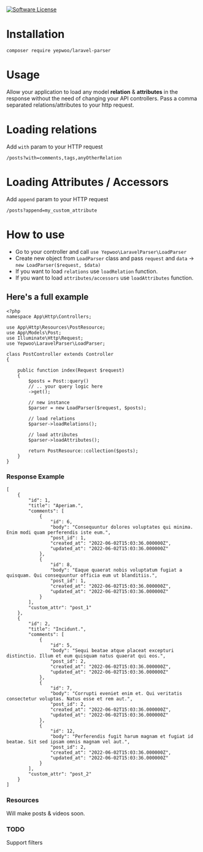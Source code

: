 [![Software License](https://img.shields.io/badge/license-MIT-brightgreen.svg)](LICENSE)
# Installation
`composer require yepwoo/laravel-parser`

# Usage
Allow your application to load any model **relation** & **attributes** in the response without the need of changing your API controllers.
Pass a comma separated relations/attributes to your http request.

# Loading relations
Add `with` param to your HTTP request

`/posts?with=comments,tags,anyOtherRelation`

# Loading Attributes / Accessors
Add `append` param to your HTTP request

`/posts?append=my_custom_attribute`

# How to use
- Go to your controller and call `use Yepwoo\LaravelParser\LoadParser`
- Create new object from `LoadParser` class and pass `request` and `data` -> `new LoadParser($request, $data)`
- If you want to load `relations` use `loadRelation` function.
- If you want to load `attributes/accessors` use `loadAttributes` function.

## Here's a full example
```
<?php
namespace App\Http\Controllers;

use App\Http\Resources\PostResource;
use App\Models\Post;
use Illuminate\Http\Request;
use Yepwoo\LaravelParser\LoadParser;

class PostController extends Controller
{

    public function index(Request $request)
    {
        $posts = Post::query()
        // .. your query logic here
        ->get();
        
        // new instance
        $parser = new LoadParser($request, $posts);

        // load relations
        $parser->loadRelations();
        
        // load attributes
        $parser->loadAttributes();

        return PostResource::collection($posts);
    }
}
```

### Response Example

```angular2html
[
    {
        "id": 1,
        "title": "Aperiam.",
        "comments": [
            {
                "id": 6,
                "body": "Consequuntur dolores voluptates qui minima. Enim modi quam perferendis iste eum.",
                "post_id": 1,
                "created_at": "2022-06-02T15:03:36.000000Z",
                "updated_at": "2022-06-02T15:03:36.000000Z"
            },
            {
                "id": 8,
                "body": "Eaque quaerat nobis voluptatum fugiat a quisquam. Qui consequuntur officia eum ut blanditiis.",
                "post_id": 1,
                "created_at": "2022-06-02T15:03:36.000000Z",
                "updated_at": "2022-06-02T15:03:36.000000Z"
            }
        ],
        "custom_attr": "post_1"
    },
    {
        "id": 2,
        "title": "Incidunt.",
        "comments": [
            {
                "id": 5,
                "body": "Sequi beatae atque placeat excepturi distinctio. Illum et eum quisquam natus quaerat qui eos.",
                "post_id": 2,
                "created_at": "2022-06-02T15:03:36.000000Z",
                "updated_at": "2022-06-02T15:03:36.000000Z"
            },
            {
                "id": 7,
                "body": "Corrupti eveniet enim et. Qui veritatis consectetur voluptas. Natus esse et rem aut.",
                "post_id": 2,
                "created_at": "2022-06-02T15:03:36.000000Z",
                "updated_at": "2022-06-02T15:03:36.000000Z"
            },
            {
                "id": 12,
                "body": "Perferendis fugit harum magnam et fugiat id beatae. Sit sed ipsam omnis magnam vel aut.",
                "post_id": 2,
                "created_at": "2022-06-02T15:03:36.000000Z",
                "updated_at": "2022-06-02T15:03:36.000000Z"
            }
        ],
        "custom_attr": "post_2"
    }
]
```

### Resources
Will make posts & videos soon.

### TODO
Support filters